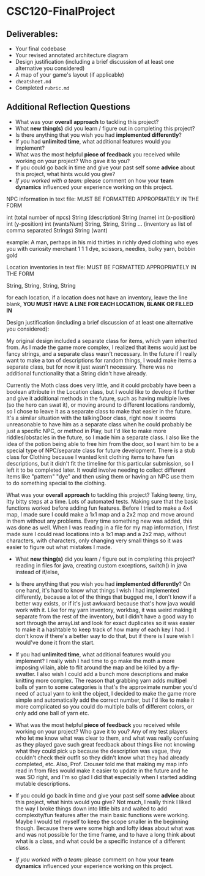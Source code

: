 # CSC120-FinalProject

## Deliverables:
 - Your final codebase
 - Your revised annotated architecture diagram
 - Design justification (including a brief discussion of at least one alternative you considered)
 - A map of your game's layout (if applicable)
 - `cheatsheet.md`
 - Completed `rubric.md`
  
## Additional Reflection Questions
 - What was your **overall approach** to tackling this project?
 - What **new thing(s)** did you learn / figure out in completing this project?
 - Is there anything that you wish you had **implemented differently**?
 - If you had **unlimited time**, what additional features would you implement?
 - What was the most helpful **piece of feedback** you received while working on your project? Who gave it to you?
 - If you could go back in time and give your past self some **advice** about this project, what hints would you give?
 - _If you worked with a team:_ please comment on how your **team dynamics** influenced your experience working on this project.




NPC information in text file: 
MUST BE FORMATTED APPROPRIATELY IN THE FORM

int (total number of npcs)
String (description)
String (name)
int (x-position)
int (y-position)
int (wantsNum)
String, String, String ... (inventory as list of comma separated Strings)
String (want)

example: 
A man, perhaps in his mid thirties in richly dyed clothing who eyes you with curiosity 
merchant
1
1
1
dye, scissors, needles, bulky yarn, bobbin
gold


Location inventories in text file:
MUST BE FORMATTED APPROPRIATELY IN THE FORM

String, String, String, String

for each location, if a location does not have an inventory, 
leave the line blank, 
**YOU MUST HAVE A LINE FOR EACH LOCATION, BLANK OR FILLED IN**


 Design justification (including a brief discussion of at least one alternative you considered):
 
 My original design included a separate class for items, which yarn inherited from. As I made the game more complex, I realized that items would just be fancy strings, and a separate class wasn't necessary. In the future if I really want to make a ton of descriptions for random things, I would make items a separate class, but for now it just wasn't necessary. There was no additional functionality that a String didn't have already.

 Currently the Moth class does very little, and it could probably have been a boolean attribute in the Location class, but I would like to develop it further and give it additional methods in the future, such as having multiple lives (so the hero can swat it), or moving around to different locations randomly, so I chose to leave it as a separate class to make that easier in the future. 
 It's a similar situation with the talkingDoor class, right now it seems unreasonable to have him as a separate class when he could probably be just a specific NPC, or method in Play, but I'd like to make more riddles/obstacles in the future, so I made him a separate class. I also like the idea of the potion being able to free him from the door, so I want him to be a special type of NPC/separate class for future development.
 There is a stub class for Clothing because I wanted knit clothing items to have fun descriptions, but it didn't fit the timeline for this particular submission, so I left it to be completed later. It would involve needing to collect different items like "pattern" "dye" and then using them or having an NPC use them to do something special to the clothing.



 What was your **overall approach** to tackling this project?
 Taking teeny, tiny, itty bitty steps at a time. Lots of automated tests.
 Making sure that the basic functions worked before adding fun features. Before I tried to make a 4x4 map, I made sure I could make a 1x1 map and a 2x2 map and move around in them without any problems. 
 Every time something new was added, this was done as well. When I was reading in a file for my map information, I first made sure I could read locations into a 1x1 map and a 2x2 map, without characters, with characters, only changing very small things so it was easier to figure out what mistakes I made. 


 - What **new thing(s)** did you learn / figure out in completing this project?
 reading in files for java, creating custom exceptions, switch() in java instead of if/else, 

 - Is there anything that you wish you had **implemented differently**?
 On one hand, it's hard to know what things I wish I had implemented differently, because a lot of the things that bugged me, I don't know if a better way exists, or if it's just awkward because that's how java would work with it. 
 Like for my yarn inventory, workbag, it was weird making it separate from the rest of the inventory, but I didn't have a good way to sort through the arrayList and look for exact duplicates so it was easier to make it a hashtable to keep track of how many of each key I had. I don't know if there's a better way to do that, but if there is I sure wish I would've done it from the start. 

 - If you had **unlimited time**, what additional features would you implement?
 I really wish I had time to go make the moth a more imposing villain, able to flit around the map and be killed by a fly-swatter. 
 I also wish I could add a bunch more descriptions and make knitting more complex. The reason that grabbing yarn adds multipel balls of yarn to some categories is that's the approximate number you'd need of actual yarn to knit the object, I decided to make the game more simple and automatically add the correct number, but I'd like to make it more complicated so you could do multiple balls of different colors, or only add one ball of yarn etc. 

 - What was the most helpful **piece of feedback** you received while working on your project? Who gave it to you?
 Any of my test players who let me know what was clear to them, and what was really confusing as they played gave such great feedback about
 things like not knowing what they could pick up because the description was vague, they couldn't check their outfit so they didn't know what they had 
 already completed, etc. 
 Also, Prof. Crouser told me that making my map info read in from files would make it easier to update in the future and he was SO right, and I'm so glad I did that especially when I started adding mutable descriptions.

 - If you could go back in time and give your past self some **advice** about this project, what hints would you give?
 Not much, I really think I liked the way I broke things down into little bits and waited to add complexity/fun features after the main basic functions were working.
 Maybe I would tell myself to keep the scope smaller in the beginning though. Because there were some high and lofty ideas about what was and was not possible for the time frame, and to have a long think about what is a class, and what could be a specific instance of a different class.

 - _If you worked with a team:_ please comment on how your **team dynamics** influenced your experience working on this project.
